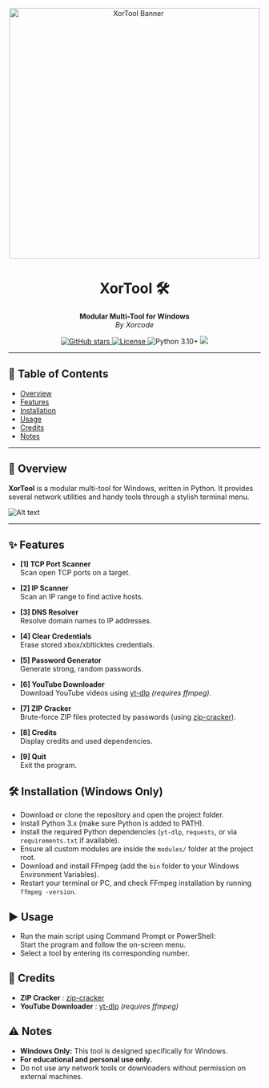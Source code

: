 <p align="center">
  <img src="https://raw.githubusercontent.com/XorcodeYt/XorTool/main/assets/banner.png" alt="XorTool Banner" width="500"/>
</p>

<h1 align="center">XorTool 🛠️</h1>
<p align="center">
  <b>Modular Multi-Tool for Windows</b><br>
  <i>By Xorcode</i>
</p>

<p align="center">
  <a href="https://github.com/XorcodeYt/XorTool">
    <img src="https://img.shields.io/github/stars/XorcodeYt/XorTool?style=social" alt="GitHub stars">
  </a>
  <a href="https://github.com/XorcodeYt/XorTool/blob/main/LICENSE">
    <img src="https://img.shields.io/github/license/XorcodeYt/XorTool.svg" alt="License">
  </a>
  <img src="https://img.shields.io/badge/python-3.10%2B-blue" alt="Python 3.10+">
  <img src="https://img.shields.io/badge/Platform-Windows-blue">
</p>

---

## 📖 Table of Contents

- [Overview](#overview)
- [Features](#features)
- [Installation](#installation-windows-only)
- [Usage](#usage)
- [Credits](#credits)
- [Notes](#notes)

---

## 📝 Overview

**XorTool** is a modular multi-tool for Windows, written in Python. It provides several network utilities and handy tools through a stylish terminal menu.

![Alt text](https://i.ibb.co/7JGNK7hn/tool.png)

---

## ✨ Features

- **[1] TCP Port Scanner**  
  Scan open TCP ports on a target.

- **[2] IP Scanner**  
  Scan an IP range to find active hosts.

- **[3] DNS Resolver**  
  Resolve domain names to IP addresses.

- **[4] Clear Credentials**  
  Erase stored xbox/xblticktes credentials.

- **[5] Password Generator**  
  Generate strong, random passwords.

- **[6] YouTube Downloader**  
  Download YouTube videos using [yt-dlp](https://github.com/yt-dlp/yt-dlp) *(requires ffmpeg)*.

- **[7] ZIP Cracker**  
  Brute-force ZIP files protected by passwords (using [zip-cracker](https://github.com/FreshMilkshake/zip-cracker)).

- **[8] Credits**  
  Display credits and used dependencies.

- **[9] Quit**  
  Exit the program.

## 🛠️ Installation (Windows Only)

- Download or clone the repository and open the project folder.
- Install Python 3.x (make sure Python is added to PATH).
- Install the required Python dependencies (`yt-dlp`, `requests`, or via `requirements.txt` if available).
- Ensure all custom modules are inside the `modules/` folder at the project root.
- Download and install FFmpeg (add the `bin` folder to your Windows Environment Variables).
- Restart your terminal or PC, and check FFmpeg installation by running `ffmpeg -version`.

## ▶️ Usage

- Run the main script using Command Prompt or PowerShell:  
  Start the program and follow the on-screen menu.
- Select a tool by entering its corresponding number.

## 🙏 Credits

- **ZIP Cracker** : [zip-cracker](https://github.com/FreshMilkshake/zip-cracker)
- **YouTube Downloader** : [yt-dlp](https://github.com/yt-dlp/yt-dlp) *(requires ffmpeg)*

## ⚠️ Notes

- **Windows Only:** This tool is designed specifically for Windows.
- **For educational and personal use only.**
- Do not use any network tools or downloaders without permission on external machines.